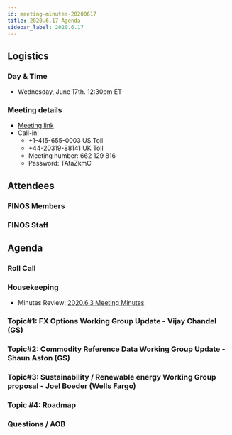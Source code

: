 ```yaml
---
id: meeting-minutes-20200617
title: 2020.6.17 Agenda
sidebar_label: 2020.6.17
---
```


## Logistics 
### Day & Time
* Wednesday, June 17th. 12:30pm ET

### Meeting details

* [Meeting link](https://finos.webex.com/finos/j.php?MTID=m9faeb59f9167a188a0cde9a2209b9447)
* Call-in: 
    * +1-415-655-0003 US Toll
    * +44-20319-88141 UK Toll
    * Meeting number: 662 129 816
    * Password: TAtaZkmC

## Attendees 

### FINOS Members

### FINOS Staff


## Agenda

### Roll Call

### Housekeeping
* Minutes Review: [2020.6.3 Meeting Minutes](https://github.com/finos/alloy/blob/master/meeting-minutes/pilot-project-meeting-minutes/2020.6.3-pilot-project-minutes.md) 

### Topic#1: FX Options Working Group Update - Vijay Chandel (GS)

### Topic#2: Commodity Reference Data Working Group Update - Shaun Aston (GS)

### Topic#3: Sustainability / Renewable energy Working Group proposal - Joel Boeder (Wells Fargo)

### Topic #4: Roadmap

### Questions / AOB
